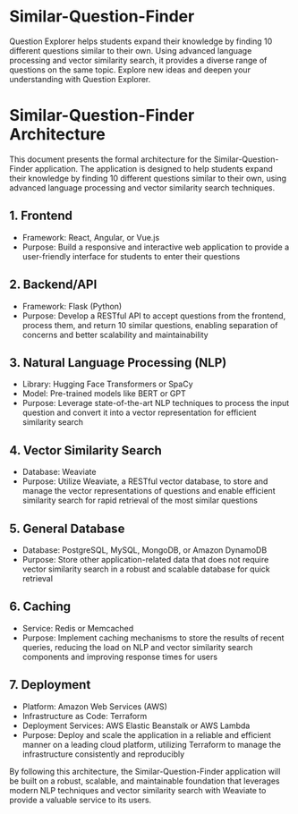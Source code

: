 # Similar-Question-Finder

Question Explorer helps students expand their knowledge by finding 10 different questions similar to their own. Using advanced language processing and vector similarity search, it provides a diverse range of questions on the same topic. Explore new ideas and deepen your understanding with Question Explorer.

# Similar-Question-Finder Architecture

This document presents the formal architecture for the Similar-Question-Finder application. The application is designed to help students expand their knowledge by finding 10 different questions similar to their own, using advanced language processing and vector similarity search techniques.

## 1. Frontend

- Framework: React, Angular, or Vue.js
- Purpose: Build a responsive and interactive web application to provide a user-friendly interface for students to enter their questions

## 2. Backend/API

- Framework: Flask (Python)
- Purpose: Develop a RESTful API to accept questions from the frontend, process them, and return 10 similar questions, enabling separation of concerns and better scalability and maintainability

## 3. Natural Language Processing (NLP)

- Library: Hugging Face Transformers or SpaCy
- Model: Pre-trained models like BERT or GPT
- Purpose: Leverage state-of-the-art NLP techniques to process the input question and convert it into a vector representation for efficient similarity search

## 4. Vector Similarity Search

- Database: Weaviate
- Purpose: Utilize Weaviate, a RESTful vector database, to store and manage the vector representations of questions and enable efficient similarity search for rapid retrieval of the most similar questions

## 5. General Database

- Database: PostgreSQL, MySQL, MongoDB, or Amazon DynamoDB
- Purpose: Store other application-related data that does not require vector similarity search in a robust and scalable database for quick retrieval

## 6. Caching

- Service: Redis or Memcached
- Purpose: Implement caching mechanisms to store the results of recent queries, reducing the load on NLP and vector similarity search components and improving response times for users

## 7. Deployment

- Platform: Amazon Web Services (AWS)
- Infrastructure as Code: Terraform
- Deployment Services: AWS Elastic Beanstalk or AWS Lambda
- Purpose: Deploy and scale the application in a reliable and efficient manner on a leading cloud platform, utilizing Terraform to manage the infrastructure consistently and reproducibly

By following this architecture, the Similar-Question-Finder application will be built on a robust, scalable, and maintainable foundation that leverages modern NLP techniques and vector similarity search with Weaviate to provide a valuable service to its users.
